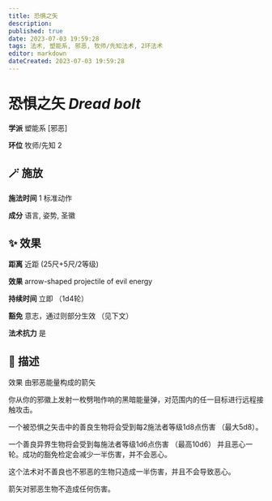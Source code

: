 ```yaml
---
title: 恐惧之矢
description: 
published: true
date: 2023-07-03 19:59:28
tags: 法术, 塑能系, 邪恶, 牧师/先知法术, 2环法术
editor: markdown
dateCreated: 2023-07-03 19:59:28
---
```


# **恐惧之矢** *Dread bolt*

**学派** 塑能系 \[邪恶\] 

**环位** 牧师/先知 2

## 🪄 施放

**施法时间** 1 标准动作

**成分** 语言, 姿势, 圣徽

## ✨ 效果  

**距离** 近距 (25尺+5尺/2等级) 

**效果** arrow-shaped projectile of evil energy 

**持续时间** 立即 （1d4轮） 

**豁免** 意志，通过则部分生效 （见下文）

**法术抗力** 是

## 📖 描述

效果          由邪恶能量构成的箭矢

你从你的邪徽上发射一枚劈啪作响的黑暗能量弹，对范围内的任一目标进行远程接触攻击。

一个被恐惧之矢击中的善良生物将会受到每2施法者等级1d8点伤害 （最大5d8）。

一个善良异界生物将会受到每施法者等级1d6点伤害 （最高10d6） 并且恶心一轮。成功的豁免检定会减少一半伤害，并不会恶心。

这个法术对不善良也不邪恶的生物只造成一半伤害，并且不会导致恶心。

箭矢对邪恶生物不造成任何伤害。
    